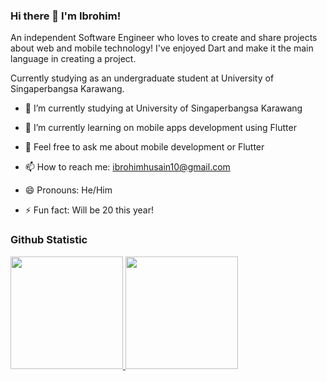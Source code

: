 ### Hi there 👋 I'm Ibrohim!
An independent Software Engineer who loves to create and share projects about web and mobile technology!
I've enjoyed Dart and make it the main language in creating a project.

Currently studying as an undergraduate student at University of Singaperbangsa Karawang.

- 🔭 I’m currently studying at University of Singaperbangsa Karawang

- 🌱 I’m currently learning on mobile apps development using Flutter

- 💬 Feel free to ask me about mobile development or Flutter

- 📫 How to reach me: ibrohimhusain10@gmail.com

- 😄 Pronouns: He/Him

- ⚡ Fun fact: Will be 20 this year!

### Github Statistic
<p align="left">
<a href="https://github.com/19193-IbrohimHusain">
  <img height="180em" src="https://github-readme-stats-eight-theta.vercel.app/api?username=19193-IbrohimHusain&show_icons=true&theme=algolia&include_all_commits=true&count_private=true"/>
  <img height="180em" src="https://github-readme-stats-eight-theta.vercel.app/api/top-langs/?username=19193-IbrohimHusain&layout=compact&langs_count=8&theme=algolia"/>
</a>
</p>



<!--
An independent Software Engineer who loves to create and share projects about web and mobile technology! I've enjoyed Dart and make it the main language in creating a project.

Currently studying as an undergraduate student at University of Singaperbangsa Karawang.

- 🔭 I’m currently studying at University of Singaperbangsa Karawang
- 🌱 I’m currently learning on mobile apps development using Flutter
- 💬 Feel free to ask me about mobile development or Flutter
- 📫 How to reach me: ibrohimhusain10@gmail.com
- 😄 Pronouns: He/Him
- ⚡ Fun fact: Will be 20 this year!

-->
